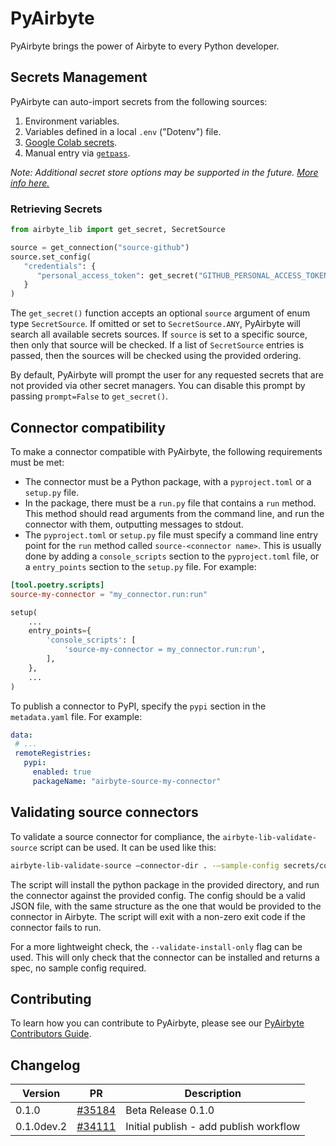 # PyAirbyte

PyAirbyte brings the power of Airbyte to every Python developer.

## Secrets Management

PyAirbyte can auto-import secrets from the following sources:

1. Environment variables.
2. Variables defined in a local `.env` ("Dotenv") file.
3. [Google Colab secrets](https://medium.com/@parthdasawant/how-to-use-secrets-in-google-colab-450c38e3ec75).
4. Manual entry via [`getpass`](https://docs.python.org/3.9/library/getpass.html).

_Note: Additional secret store options may be supported in the future. [More info here.](https://github.com/airbytehq/airbyte-lib-private-beta/discussions/5)_

### Retrieving Secrets

```python
from airbyte_lib import get_secret, SecretSource

source = get_connection("source-github")
source.set_config(
   "credentials": {
      "personal_access_token": get_secret("GITHUB_PERSONAL_ACCESS_TOKEN"),
   }
)
```

The `get_secret()` function accepts an optional `source` argument of enum type `SecretSource`. If omitted or set to `SecretSource.ANY`, PyAirbyte will search all available secrets sources. If `source` is set to a specific source, then only that source will be checked. If a list of `SecretSource` entries is passed, then the sources will be checked using the provided ordering.

By default, PyAirbyte will prompt the user for any requested secrets that are not provided via other secret managers. You can disable this prompt by passing `prompt=False` to `get_secret()`.

## Connector compatibility

To make a connector compatible with PyAirbyte, the following requirements must be met:

- The connector must be a Python package, with a `pyproject.toml` or a `setup.py` file.
- In the package, there must be a `run.py` file that contains a `run` method. This method should read arguments from the command line, and run the connector with them, outputting messages to stdout.
- The `pyproject.toml` or `setup.py` file must specify a command line entry point for the `run` method called `source-<connector name>`. This is usually done by adding a `console_scripts` section to the `pyproject.toml` file, or a `entry_points` section to the `setup.py` file. For example:

```toml
[tool.poetry.scripts]
source-my-connector = "my_connector.run:run"
```

```python
setup(
    ...
    entry_points={
        'console_scripts': [
            'source-my-connector = my_connector.run:run',
        ],
    },
    ...
)
```

To publish a connector to PyPI, specify the `pypi` section in the `metadata.yaml` file. For example:

```yaml
data:
 # ...
 remoteRegistries:
   pypi:
     enabled: true
     packageName: "airbyte-source-my-connector"
```

## Validating source connectors

To validate a source connector for compliance, the `airbyte-lib-validate-source` script can be used. It can be used like this:

```bash
airbyte-lib-validate-source —connector-dir . -—sample-config secrets/config.json
```

The script will install the python package in the provided directory, and run the connector against the provided config. The config should be a valid JSON file, with the same structure as the one that would be provided to the connector in Airbyte. The script will exit with a non-zero exit code if the connector fails to run.

For a more lightweight check, the `--validate-install-only` flag can be used. This will only check that the connector can be installed and returns a spec, no sample config required.

## Contributing

To learn how you can contribute to PyAirbyte, please see our [PyAirbyte Contributors Guide](./CONTRIBUTING.md).

## Changelog

| Version     | PR                                                         | Description                                                                                                       |
| ----------- | ---------------------------------------------------------- | ----------------------------------------------------------------------------------------------------------------- |
| 0.1.0  | [#35184](https://github.com/airbytehq/airbyte/pull/35184) | Beta Release 0.1.0 |
| 0.1.0dev.2   | [#34111](https://github.com/airbytehq/airbyte/pull/34111)  | Initial publish - add publish workflow                                                                            |
